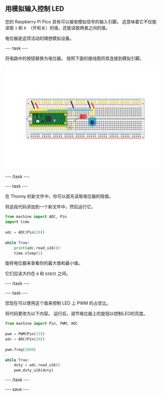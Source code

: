 ## 用模拟输入控制 LED

您的 Raspberry Pi Pico 具有可以接收模拟信号的输入引脚。 这意味着它不仅能读取 `1` 和 `0 `（开和关）的值，还能读取两者之间的值。

电位器是这项活动的理想模拟设备。

\--- task ---

将电路中的按钮替换为电位器。 按照下面的接线图将其连接到模拟引脚。

![将电位计与 LED 连接到 Pico](images/pot_and_LED.png)

\--- /task ---

\--- task ---

在 Thonny 的新文件中，你可以首先读取电位器的阻值。

将这段代码添加到一个新文件中，然后运行它。

```python
from machine import ADC, Pin
import time

adc = ADC(Pin(26))

while True:
    print(adc.read_u16())
    time.sleep(1)
```

旋转电位器来查看你的最大值和最小值。

它们应该大约在 `0` 和 `65025` 之间。

\--- /task ---

\--- task ---

您现在可以使用这个值来控制 LED 上 PWM 的占空比。

将代码更改为以下内容。 运行后，调节电位器上的旋钮以控制LED的亮度。

```python
from machine import Pin, PWM, ADC

pwm = PWM(Pin(15))
adc = ADC(Pin(26))

pwm.freq(1000)

while True:
	duty = adc.read_u16()
	pwm.duty_u16(duty)
```

\--- /task ---

\--- save ---
